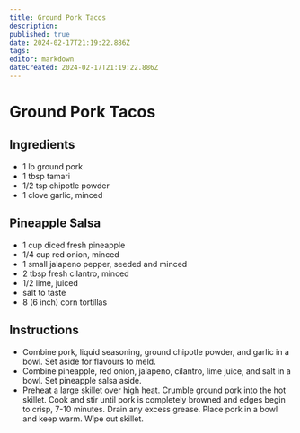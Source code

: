 ```yaml
---
title: Ground Pork Tacos
description: 
published: true
date: 2024-02-17T21:19:22.886Z
tags: 
editor: markdown
dateCreated: 2024-02-17T21:19:22.886Z
---
```


# Ground Pork Tacos

## Ingredients

* 1 lb ground pork
* 1 tbsp tamari
* 1/2 tsp chipotle powder
* 1 clove garlic, minced

## Pineapple Salsa

* 1 cup diced fresh pineapple
* 1/4 cup red onion, minced
* 1 small jalapeno pepper, seeded and minced
* 2 tbsp fresh cilantro, minced
* 1/2 lime, juiced
* salt to taste
* 8 (6 inch) corn tortillas

## Instructions

* Combine pork, liquid seasoning, ground chipotle powder, and garlic in a bowl. Set aside for flavours to meld.
* Combine pineapple, red onion, jalapeno, cilantro, lime juice, and salt in a bowl. Set pineapple salsa aside.
* Preheat a large skillet over high heat. Crumble ground pork into the hot skillet.
Cook and stir until pork is completely browned and edges begin to crisp, 7-10 minutes.
Drain any excess grease. Place pork in a bowl and keep warm. Wipe out skillet.

